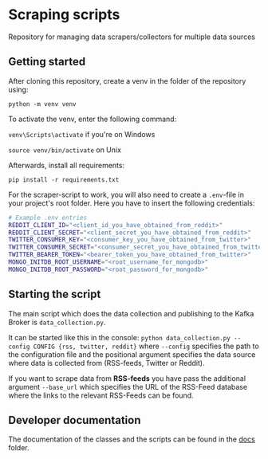 # Scraping scripts
Repository for managing data scrapers/collectors for multiple data sources

## Getting started
After cloning this repository, create a venv in the folder of the repository using:

`python -m venv venv`

To activate the venv, enter the following command:

`venv\Scripts\activate` if you're on Windows

`source venv/bin/activate` on Unix

Afterwards, install all requirements:

`pip install -r requirements.txt`

For the scraper-script to work, you will also need to create a `.env`-file in your project's root folder.
Here you have to insert the following credentials:

```sh
# Example .env entries
REDDIT_CLIENT_ID="<client_id_you_have_obtained_from_reddit>"
REDDIT_CLIENT_SECRET="<client_secret_you_have_obtained_from_reddit>"
TWITTER_CONSUMER_KEY="<consumer_key_you_have_obtained_from_twitter>"
TWITTER_CONSUMER_SECRET="<consumer_secret_you_have_obtained_from_twitter>"
TWITTER_BEARER_TOKEN="<bearer_token_you_have_obtained_from_twitter>"
MONGO_INITDB_ROOT_USERNAME="<root_username_for_mongodb>"
MONGO_INITDB_ROOT_PASSWORD="<root_password_for_mongodb>"
```

## Starting the script
The main script which does the data collection and publishing to the Kafka Broker is `data_collection.py`.

It can be started like this in the console: `python data_collection.py --config CONFIG {rss, twitter, reddit}` where `--config` specifies the path to the configuration file
and the positional argument specifies the data source where data is collected from (RSS-feeds, Twitter or Reddit).

If you want to scrape data from **RSS-feeds** you have pass the additional argument `--base_url` which specifies the URL of the RSS-Feed database where the links to the relevant RSS-Feeds can be found.

## Developer documentation
The documentation of the classes and the scripts can be found in the [docs](docs) folder.
